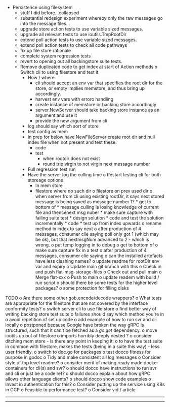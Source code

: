 *  Persistence using filesystem
    *  stuff I did before...collapsed
    *  substantial redesign experiment whereby only the raw messages go
       into the message files...
    *  upgrade store action tests to use variable sized messages.
    *  upgrade all relevant tests to use ioutils.TmpRootDir
    *  extend poll action tests to use variable sized messages.
    *  extend poll action tests to check all code pathways 
    *  fix up file store rationale
    *  complete system regression tests
    *  revert to opening out all backingstore suite tests.
    *  Remove duplicated code to get index at start of Action methods
    o  Switch cli to using filestore and test it
        *  How / where
            *  cli should accept an env var that specifies the root dir
               for the store, or empty implies memstore, and thus bring
               up accordingly.
            *  harvest env vars with erroro handling
            *  create instance of memstore or backing store accordingly
            *  server.NewServer should take backing store instance as an
               argument and use it
            *  provide the new argument from cli
        *  log should say which sort of store
        *  test config as mem
        *  in prep for below have NewFileServer create root dir and null index file
           when not present and test these.
            *  code
            *  test
                *  when rootdir does not exist
                *  round trip virgin to not virgin next message number
        *  Full regression test run
        *  Have the server log the culling time
        o  Restart testing cli for both storeage options
            *  In mem store
            *  filestore where no such dir
            o  filestore on prev used dir
                o  when server from cli using existing rootDir, it says next 
                   stored message is being saved as message number 1?
                    *  get to bottom of
                        *  message culling is losing knowledge of current file
                           and thencenext msg nuber
                            *  make sure capture with failing suite test
                            *  design solution
                            *  code and test the solution incrementally
                                *  code
                                *  test up from index upwards
                            o  rename method in index to say next
                o  after production of 4 messages, consumer clie saying
                   poll only got 1 (which may be ok), but that nextmsgNum
                   advanced to 2 - which is wrong.
                    o  put temp logging in to debug
                    o  get to bottom of
                    o  make sure capture fix in a test
                o  after production of 4 messages, consumer clie saying
        o  can the installed artefacts have less clashing names?
        o  update readme for rootDir env var and expiry
o  Update main git branch with this
    o  Check in and push flat-msg-storage-files
    o  Check out and pull main
    o  Merge flat-xxx
    o  Push to main
o  update readem with build / run script
o  should there be some tests for the higher level packages?
o  some protection for filling disks





TODO
o  Are there some other gob.encode/decode wrappers?
o  What tests are appropriate for the filestore that are not covered by
       the interface conformity tests?
o  switch server cli to use file store
o  find better way of writing backing store test suite
    o  failures should say which method you're in
    o  avoid repetition of set up code
o  add example of how to run svr and cli locally
    o  postponed because Google have broken the way gRPC is structured, such
       that it can't be fetched as a *go get* dependency.
o  move ioutils up out of filestore
o  imports horribly deeply nested ?
o  consider ditching mem store - is there any point in keeping it:
    o  to have the test suite in common with filestore, makes the tests
       (being in a suite this way) - less user friendly.
o  switch to doc.go for packages
o  test docco fitness for purpose in godoc
o  Tidy and make consistent all log messages
o  Consider style of top level readme?
    o  consider merit of making ready made docker containers for cli(s) and svr?
    o  should docco have instructions to run svr and cli or just be a code ref?
    o  should docco explain about how gRPC allows other language clients?
    o  should docco show code examples
o  Invest in authentication for this?
o  Consider putting up the service using K8s in GCP
o  Feasible to performance test?
o  Consider vid / article

----------------------------------------------------------------
----------------------------------------------------------------